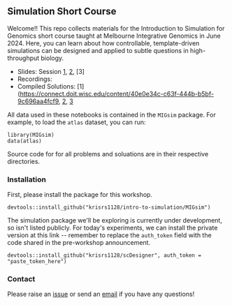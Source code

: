 
## Simulation Short Course

Welcome!! This repo collects materials for the Introduction to Simulation for
Genomics short course taught at Melbourne Integrative Genomics in June 2024.
Here, you can learn about how controllable, template-driven simulations can be
designed and applied to subtle questions in high-throughput biology.

* Slides: Session [1](https://go.wisc.edu/gfj36r), [2](https://go.wisc.edu/rc776i), [3]
* Recordings: 
* Compiled Solutions: [1](https://connect.doit.wisc.edu/content/40e0e34c-c63f-444b-b5bf-9c696aa4fcf9, [2](), [3](https://connect.doit.wisc.edu/content/a8967d1a-2b04-4a23-b040-1f78e375d13d)

All data used in these notebooks is contained in the `MIGsim` package. For
example, to load the `atlas` dataset, you can run:

```
library(MIGsim)
data(atlas)
```

Source code for for all problems and soluations are in their respective directories.

### Installation

First, please install the package for this workshop.

```{r}
devtools::install_github("krisrs1128/intro-to-simulation/MIGsim")
```

The simulation package we'll be exploring is currently under development, so
isn't listed publicly. For today's experiments, we can install the private
version at this link -- remember to replace the `auth_token` field with the code
shared in the pre-workshop announcement.

```{r}
devtools::install_github("krisrs1128/scDesigner", auth_token = "paste_token_here")
```

### Contact

Please raise an [issue](https://github.com/krisrs1128/intro-to-simulation/issues) or send an [email](mailto:ksankaran@wisc.edu) if you have any questions!